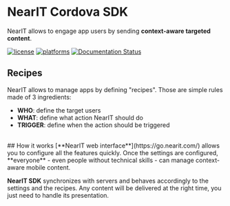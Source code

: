 # NearIT Cordova SDK

NearIT allows to engage app users by sending **context-aware targeted content**.

[![license](https://img.shields.io/github/license/nearit/Cordova-SDK.svg)](LICENSE)
[![platforms](https://img.shields.io/badge/platforms-iOS-yellowgreen.svg)]()
[![Documentation Status](https://readthedocs.org/projects/nearit-ios/badge/?version=latest)](http://nearit-ios.readthedocs.io/en/latest/?badge=latest)

## Recipes
NearIT allows to manage apps by defining "recipes". Those are simple rules made of 3 ingredients:

* **WHO**: define the target users
* **WHAT**: define what action NearIT should do
* **TRIGGER**: define when the action should be triggered

<br>
## How it works
[**NearIT web interface**](https://go.nearit.com/) allows you to configure all the features quickly.
Once the settings are configured, **everyone** - even people without technical skills - can manage context-aware mobile content.

**NearIT SDK** synchronizes with servers and behaves accordingly to the settings and the recipes. Any content will be delivered at the right time, you just need to handle its presentation.
